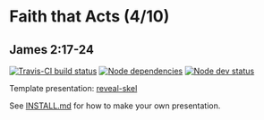 # Faith that Acts (4/10)
## James 2:17-24

[![Travis-CI build status](https://api.travis-ci.org/sermons/faith-acts.svg)](https://travis-ci.org/github/sermons/faith-acts)
[![Node dependencies](https://david-dm.org/sermons/faith-acts.svg)](https://david-dm.org/sermons/faith-acts)
[![Node dev status](https://david-dm.org/sermons/faith-acts/dev-status.svg)](https://david-dm.org/sermons/faith-acts?type=dev)

Template presentation: [reveal-skel](https://github.com/sermons/reveal-skel)

See [INSTALL.md](INSTALL.md)
for how to make your own presentation.

